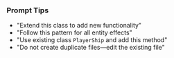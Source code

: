 ### Prompt Tips
- "Extend this class to add new functionality"
- "Follow this pattern for all entity effects"
- "Use existing class `PlayerShip` and add this method"
- "Do not create duplicate files—edit the existing file"
